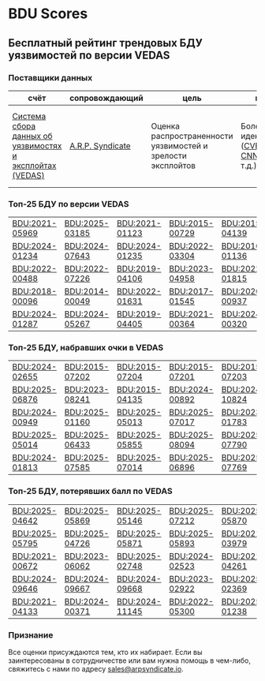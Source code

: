 
# BDU Scores
## Бесплатный рейтинг трендовых БДУ уязвимостей по версии VEDAS

### Поставщики данных
| счёт | cопровождающий | цель | покрытие | определение | частота |
| ----- | ---------- | ------- | -------- | ----------- | --------- |
| [Система сбора данных об уязвимостях и эксплойтах (VEDAS)](https://vedas.arpsyndicate.io) | [A.R.P. Syndicate](https://www.arpsyndicate.io) | Оценка распространенности уязвимостей и зрелости эксплойтов | Более 150 идентификаторов ([CVE](https://github.com/ARPSyndicate/cve-scores), [EUVD](https://github.com/ARPSyndicate/euvd-scores), [CNNVD](https://github.com/ARPSyndicate/cnnvd-scores), [BDU](https://github.com/ARPSyndicate/bdu-scores) и т.д.) | Аналитические данные с открытым исходным кодом (OSINT), полученные от [Exploit Observer](https://www.exploit.observer) | 12-16 часов |



<h3>Топ-25 БДУ по версии VEDAS</h3>

<table>
  <tr>
    <td><a href='https://vedas.arpsyndicate.io/?vuln=BDU:2021-05969'>BDU:2021-05969</a></td>
    <td><a href='https://vedas.arpsyndicate.io/?vuln=BDU:2025-03185'>BDU:2025-03185</a></td>
    <td><a href='https://vedas.arpsyndicate.io/?vuln=BDU:2021-01123'>BDU:2021-01123</a></td>
    <td><a href='https://vedas.arpsyndicate.io/?vuln=BDU:2015-00729'>BDU:2015-00729</a></td>
    <td><a href='https://vedas.arpsyndicate.io/?vuln=BDU:2015-04139'>BDU:2015-04139</a></td>
  </tr>
  <tr>
    <td><a href='https://vedas.arpsyndicate.io/?vuln=BDU:2024-01234'>BDU:2024-01234</a></td>
    <td><a href='https://vedas.arpsyndicate.io/?vuln=BDU:2024-07643'>BDU:2024-07643</a></td>
    <td><a href='https://vedas.arpsyndicate.io/?vuln=BDU:2024-01235'>BDU:2024-01235</a></td>
    <td><a href='https://vedas.arpsyndicate.io/?vuln=BDU:2022-03304'>BDU:2022-03304</a></td>
    <td><a href='https://vedas.arpsyndicate.io/?vuln=BDU:2016-01136'>BDU:2016-01136</a></td>
  </tr>
  <tr>
    <td><a href='https://vedas.arpsyndicate.io/?vuln=BDU:2022-00488'>BDU:2022-00488</a></td>
    <td><a href='https://vedas.arpsyndicate.io/?vuln=BDU:2022-07226'>BDU:2022-07226</a></td>
    <td><a href='https://vedas.arpsyndicate.io/?vuln=BDU:2019-04106'>BDU:2019-04106</a></td>
    <td><a href='https://vedas.arpsyndicate.io/?vuln=BDU:2023-04958'>BDU:2023-04958</a></td>
    <td><a href='https://vedas.arpsyndicate.io/?vuln=BDU:2022-01815'>BDU:2022-01815</a></td>
  </tr>
  <tr>
    <td><a href='https://vedas.arpsyndicate.io/?vuln=BDU:2018-00096'>BDU:2018-00096</a></td>
    <td><a href='https://vedas.arpsyndicate.io/?vuln=BDU:2014-00049'>BDU:2014-00049</a></td>
    <td><a href='https://vedas.arpsyndicate.io/?vuln=BDU:2022-01631'>BDU:2022-01631</a></td>
    <td><a href='https://vedas.arpsyndicate.io/?vuln=BDU:2017-01545'>BDU:2017-01545</a></td>
    <td><a href='https://vedas.arpsyndicate.io/?vuln=BDU:2020-00937'>BDU:2020-00937</a></td>
  </tr>
  <tr>
    <td><a href='https://vedas.arpsyndicate.io/?vuln=BDU:2024-01287'>BDU:2024-01287</a></td>
    <td><a href='https://vedas.arpsyndicate.io/?vuln=BDU:2024-05267'>BDU:2024-05267</a></td>
    <td><a href='https://vedas.arpsyndicate.io/?vuln=BDU:2019-04405'>BDU:2019-04405</a></td>
    <td><a href='https://vedas.arpsyndicate.io/?vuln=BDU:2021-00364'>BDU:2021-00364</a></td>
    <td><a href='https://vedas.arpsyndicate.io/?vuln=BDU:2024-00320'>BDU:2024-00320</a></td>
  </tr>
</table>


<h3>Топ-25 БДУ, набравших очки в VEDAS</h3>

<table>
  <tr>
    <td><a href='https://vedas.arpsyndicate.io/?vuln=BDU:2024-02655'>BDU:2024-02655</a></td>
    <td><a href='https://vedas.arpsyndicate.io/?vuln=BDU:2015-07202'>BDU:2015-07202</a></td>
    <td><a href='https://vedas.arpsyndicate.io/?vuln=BDU:2015-07204'>BDU:2015-07204</a></td>
    <td><a href='https://vedas.arpsyndicate.io/?vuln=BDU:2015-07201'>BDU:2015-07201</a></td>
    <td><a href='https://vedas.arpsyndicate.io/?vuln=BDU:2015-07203'>BDU:2015-07203</a></td>
  </tr>
  <tr>
    <td><a href='https://vedas.arpsyndicate.io/?vuln=BDU:2025-06876'>BDU:2025-06876</a></td>
    <td><a href='https://vedas.arpsyndicate.io/?vuln=BDU:2023-08241'>BDU:2023-08241</a></td>
    <td><a href='https://vedas.arpsyndicate.io/?vuln=BDU:2015-04135'>BDU:2015-04135</a></td>
    <td><a href='https://vedas.arpsyndicate.io/?vuln=BDU:2024-00892'>BDU:2024-00892</a></td>
    <td><a href='https://vedas.arpsyndicate.io/?vuln=BDU:2024-10824'>BDU:2024-10824</a></td>
  </tr>
  <tr>
    <td><a href='https://vedas.arpsyndicate.io/?vuln=BDU:2024-00949'>BDU:2024-00949</a></td>
    <td><a href='https://vedas.arpsyndicate.io/?vuln=BDU:2025-01160'>BDU:2025-01160</a></td>
    <td><a href='https://vedas.arpsyndicate.io/?vuln=BDU:2025-05013'>BDU:2025-05013</a></td>
    <td><a href='https://vedas.arpsyndicate.io/?vuln=BDU:2025-07017'>BDU:2025-07017</a></td>
    <td><a href='https://vedas.arpsyndicate.io/?vuln=BDU:2023-01783'>BDU:2023-01783</a></td>
  </tr>
  <tr>
    <td><a href='https://vedas.arpsyndicate.io/?vuln=BDU:2025-05014'>BDU:2025-05014</a></td>
    <td><a href='https://vedas.arpsyndicate.io/?vuln=BDU:2025-06433'>BDU:2025-06433</a></td>
    <td><a href='https://vedas.arpsyndicate.io/?vuln=BDU:2025-05855'>BDU:2025-05855</a></td>
    <td><a href='https://vedas.arpsyndicate.io/?vuln=BDU:2025-08094'>BDU:2025-08094</a></td>
    <td><a href='https://vedas.arpsyndicate.io/?vuln=BDU:2025-07790'>BDU:2025-07790</a></td>
  </tr>
  <tr>
    <td><a href='https://vedas.arpsyndicate.io/?vuln=BDU:2024-01813'>BDU:2024-01813</a></td>
    <td><a href='https://vedas.arpsyndicate.io/?vuln=BDU:2025-07585'>BDU:2025-07585</a></td>
    <td><a href='https://vedas.arpsyndicate.io/?vuln=BDU:2025-07014'>BDU:2025-07014</a></td>
    <td><a href='https://vedas.arpsyndicate.io/?vuln=BDU:2025-06896'>BDU:2025-06896</a></td>
    <td><a href='https://vedas.arpsyndicate.io/?vuln=BDU:2025-07769'>BDU:2025-07769</a></td>
  </tr>
</table>


<h3>Топ-25 БДУ, потерявших балл по VEDAS</h3>

<table>
  <tr>
    <td><a href='https://vedas.arpsyndicate.io/?vuln=BDU:2025-04642'>BDU:2025-04642</a></td>
    <td><a href='https://vedas.arpsyndicate.io/?vuln=BDU:2025-05869'>BDU:2025-05869</a></td>
    <td><a href='https://vedas.arpsyndicate.io/?vuln=BDU:2025-05146'>BDU:2025-05146</a></td>
    <td><a href='https://vedas.arpsyndicate.io/?vuln=BDU:2025-07212'>BDU:2025-07212</a></td>
    <td><a href='https://vedas.arpsyndicate.io/?vuln=BDU:2025-05870'>BDU:2025-05870</a></td>
  </tr>
  <tr>
    <td><a href='https://vedas.arpsyndicate.io/?vuln=BDU:2025-05795'>BDU:2025-05795</a></td>
    <td><a href='https://vedas.arpsyndicate.io/?vuln=BDU:2025-04726'>BDU:2025-04726</a></td>
    <td><a href='https://vedas.arpsyndicate.io/?vuln=BDU:2025-05871'>BDU:2025-05871</a></td>
    <td><a href='https://vedas.arpsyndicate.io/?vuln=BDU:2025-05893'>BDU:2025-05893</a></td>
    <td><a href='https://vedas.arpsyndicate.io/?vuln=BDU:2021-03979'>BDU:2021-03979</a></td>
  </tr>
  <tr>
    <td><a href='https://vedas.arpsyndicate.io/?vuln=BDU:2021-00672'>BDU:2021-00672</a></td>
    <td><a href='https://vedas.arpsyndicate.io/?vuln=BDU:2023-06062'>BDU:2023-06062</a></td>
    <td><a href='https://vedas.arpsyndicate.io/?vuln=BDU:2025-02748'>BDU:2025-02748</a></td>
    <td><a href='https://vedas.arpsyndicate.io/?vuln=BDU:2024-02523'>BDU:2024-02523</a></td>
    <td><a href='https://vedas.arpsyndicate.io/?vuln=BDU:2021-04261'>BDU:2021-04261</a></td>
  </tr>
  <tr>
    <td><a href='https://vedas.arpsyndicate.io/?vuln=BDU:2024-09646'>BDU:2024-09646</a></td>
    <td><a href='https://vedas.arpsyndicate.io/?vuln=BDU:2024-09667'>BDU:2024-09667</a></td>
    <td><a href='https://vedas.arpsyndicate.io/?vuln=BDU:2024-09668'>BDU:2024-09668</a></td>
    <td><a href='https://vedas.arpsyndicate.io/?vuln=BDU:2023-02922'>BDU:2023-02922</a></td>
    <td><a href='https://vedas.arpsyndicate.io/?vuln=BDU:2025-02369'>BDU:2025-02369</a></td>
  </tr>
  <tr>
    <td><a href='https://vedas.arpsyndicate.io/?vuln=BDU:2021-04133'>BDU:2021-04133</a></td>
    <td><a href='https://vedas.arpsyndicate.io/?vuln=BDU:2024-00371'>BDU:2024-00371</a></td>
    <td><a href='https://vedas.arpsyndicate.io/?vuln=BDU:2024-11145'>BDU:2024-11145</a></td>
    <td><a href='https://vedas.arpsyndicate.io/?vuln=BDU:2022-05300'>BDU:2022-05300</a></td>
    <td><a href='https://vedas.arpsyndicate.io/?vuln=BDU:2025-01238'>BDU:2025-01238</a></td>
  </tr>
</table>


### Признание
Все оценки присуждаются тем, кто их набирает.
Если вы заинтересованы в сотрудничестве или вам нужна помощь в чем-либо, свяжитесь с нами по адресу [sales@arpsyndicate.io](mailto:sales@arpsyndicate.io).

